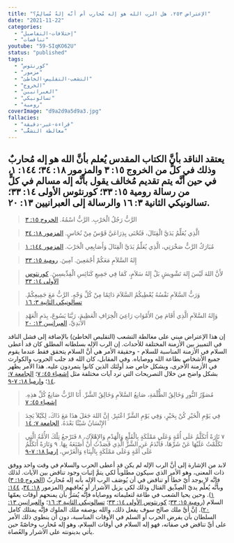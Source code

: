 ```yaml
---
title: "الإعتراض ٢٥٣، هل الرب الله هو إله مُحارب أم أنَّه إلهٌ مُسالِمٌ؟"
date: "2021-11-22"
categories:
  - "إختلافات-التفاصيل"
  - "تناقضات"
youtube: "59-SIqKO62U"
status: "published"
tags:
  - "كورنثوس"
  - "مزمور"
  - "التشعب-التقليص-الخاطئ"
  - "الخروج"
  - "العبرانيين"
  - "تسالونيكي"
  - "رومية"
coverImage: "d9a2d9a5d9a3.jpg"
fallacies:
  - "قراءة-غير-دقيقة"
  - "مغالطة التشعُّب"
---
```


## **يعتقد الناقد بأنَّ الكتاب المقدس يُعلم بأنَّ الله هو إله مُحاربٌ وذلك في كلٍّ من الخروج ١٥: ٣ والمزمور ١٨: ٣٤؛ ١٤٤: ١، في حين أنَّه يتم تقديم مُخالف يقول بأنَّه إله مسالم في كلٍّ من رسالة رومية ١٥: ٣٣؛ كورنثوس الأولى ١٤: ٣٣؛ تسالونيكي الثانية ٣: ١٦ والرسالة إلى العبرانيين ١٣: ٢٠.**

> الرَّبُّ رَجُلُ الْحَرْبِ. الرَّبُّ اسْمُهُ. [الخروج ١٥: ٣](https://my.bible.com/bible/101/EXO.15.3)

> الَّذِي يُعَلِّمُ يَدَيَّ الْقِتَالَ، فَتُحْنَى بِذِرَاعَيَّ قَوْسٌ مِنْ نُحَاسٍ. [المزمور ١٨: ٣٤](https://my.bible.com/bible/101/PSA.18.34)

> مُبَارَكٌ الرَّبُّ صَخْرَتِي، الَّذِي يُعَلِّمُ يَدَيَّ الْقِتَالَ وَأَصَابِعِي الْحَرْبَ. [المزمور ١٤٤: ١](https://my.bible.com/bible/101/PSA.144.1)

> إِلهُ السَّلاَمِ مَعَكُمْ أَجْمَعِينَ. آمِينَ. [رومية ١٥: ٣٣](https://my.bible.com/bible/101/ROM.15.33)

> لأَنَّ اللهَ لَيْسَ إِلهَ تَشْوِيشٍ بَلْ إِلهُ سَلاَمٍ، كَمَا فِي جَمِيعِ كَنَائِسِ الْقِدِّيسِينَ. [كورنثوس الأولى ١٤: ٣٣](https://my.bible.com/bible/101/1CO.14.33)

> وَرَبُّ السَّلاَمِ نَفْسُهُ يُعْطِيكُمُ السَّلاَمَ دَائِمًا مِنْ كُلِّ وَجْهٍ. الرَّبُّ مَعَ جَمِيعِكُمْ. [تسالونيكي الثانية ٣: ١٦](https://my.bible.com/bible/101/2TH.3.16)

> وَإِلهُ السَّلاَمِ الَّذِي أَقَامَ مِنَ الأَمْوَاتِ رَاعِيَ الْخِرَافِ الْعَظِيمَ، رَبَّنَا يَسُوعَ، بِدَمِ الْعَهْدِ الأَبَدِيِّ، [العبرانيين ١٣: ٢٠](https://my.bible.com/bible/101/HEB.13.20)

إن هذا الإعتراض مبني على مغالطة التشعب (التقليص الخاطئ) بالإضافة إلى فشل الناقد في التمييز بين الأزمنة المختلفة للأحداث. إن الرب الإله بسلطانه المطلق كان قد أعطى السلام في الأزمنة المناسبة للسلام - وحقيقة الأمر هي أنَّ السلام يتحقق فقط عندما يقوم جميع الأشخاص بطاعة الله ووصاياه. وفي المقابل، كان الله قد جلب الحروب والكوارث في الأزمنة الأُخرى، وبشكل خاص ضد أولئك الذين كانوا يتمردون عليه. هذا الأمر يظهر بشكل واضح من خلال التصريحات التي ترد آيات مختلفة مثل [إشعياء ٤٥: ٧](https://my.bible.com/bible/101/ISA.45.7)؛ [الجامعة ٧: ١٤](https://my.bible.com/bible/101/ECC.7.14)؛ و[إرميا ١٨: ٧-٩](https://my.bible.com/bible/101/JER.18.7-9).

> مُصَوِّرُ النُّورِ وَخَالِقُ الظُّلْمَةِ، صَانِعُ السَّلاَمِ وَخَالِقُ الشَّرِّ. أَنَا الرَّبُّ صَانِعُ كُلِّ هذِهِ. [إشعياء ٤٥: ٧](https://my.bible.com/bible/101/ISA.45.7)

> فِي يَوْمِ الْخَيْرِ كُنْ بِخَيْرٍ، وَفِي يَوْمِ الشَّرِّ اعْتَبِرْ. إِنَّ اللهَ جَعَلَ هذَا مَعَ ذَاكَ، لِكَيْلاَ يَجِدَ الإِنْسَانُ شَيْئًا بَعْدَهُ. [الجامعة ٧: ١٤](https://my.bible.com/bible/101/ECC.7.14)

> ٧ تَارَةً أَتَكَلَّمُ عَلَى أُمَّةٍ وَعَلَى مَمْلَكَةٍ بِالْقَلْعِ وَالْهَدْمِ وَالإِهْلاَكِ، ٨ فَتَرْجعُ تِلْكَ الأُمَّةُ الَّتِي تَكَلَّمْتُ عَلَيْهَا عَنْ شَرِّهَا، فَأَنْدَمُ عَنِ الشَّرِّ الَّذِي قَصَدْتُ أَنْ أَصْنَعَهُ بِهَا. ٩ وَتَارَةً أَتَكَلَّمُ عَلَى أُمَّةٍ وَعَلَى مَمْلَكَةٍ بِالْبِنَاءِ وَالْغَرْسِ، [إرميا ١٨: ٧-٩](https://my.bible.com/bible/101/JER.18.7-9)

لابد من الإشارة إلى أنَّ الرب الإله لم يكن قد أعطى الحرب والسلام في وقت واحد ووفق ذات المعنى، وهو الأمر الذي سيكون مطلوباً لكي يتمَّ إثبات وجود تناقض بين الآيات. لذلك فإنَّه لا يوجد أيّ خطأ أو تناقض في أن يُوصَف الرب الإله بأنه إله مُحاربٌ ([الخروج ١٥: ٣](https://my.bible.com/bible/101/EXO.15.3)) وبأنَّه يُعلِّم يديّ الصِدِّيق القتال وذلك لكي يزيل الأشرار أو يُعاقبهم (المزمور [١٨: ٣٤](https://my.bible.com/bible/101/PSA.34.18)، [١٤٤: ١](https://my.bible.com/bible/101/PSA.144.1)). وحين يحيا الشعب في طاعة لتعليماته ووصاياه فإنَّه يُسَرُّ بأن يمنحهم أوقات يعمّها السلام ([رومية ١٥: ٣٣](https://my.bible.com/bible/101/ROM.15.33)؛ [كورنثوس الأولى ١٤: ٣٣](https://my.bible.com/bible/101/1CO.14.33)؛ [تسالونيكي الثانية ٣: ١٦](https://my.bible.com/bible/101/2TH.3.16)؛ و[العبرانيين ١٣: ٢٠](https://my.bible.com/bible/101/HEB.13.20)). إنَّ أيَّ ملك صالح سوف يفعل ذلك، والله بوصفه ملك الملوك فإنَّه يمتلك كامل السلطان بأن يفرض الحرب أو السلم في الأوقات المناسبة، دون أن ينطوي ذلك الأمر على أيِّ تناقض في صفاته، فهو إله السلام في أوقات السلام، وهو إله مُحارب وخاصّةً حين يأتي بدينونته على الأشرار والعُصاة.
